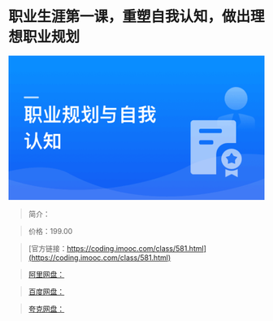 # 职业生涯第一课，重塑自我认知，做出理想职业规划

![img](../../assets/6295d3c5094c3b2a05400304.png)

> 简介：

> 价格：199.00

> [官方链接：https://coding.imooc.com/class/581.html](https://coding.imooc.com/class/581.html)

> [阿里网盘：]()

> [百度网盘：]()

> [夸克网盘：]()
